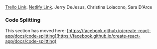 [Trello Link](https://trello.com/b/aycpXH24/youtube-project).
[Netlify Link](pseudo-youtube.netlify.app).
Jerry DeJesus, Christina Loiacono, Sara D'Arce

### Code Splitting

This section has moved here: [https://facebook.github.io/create-react-app/docs/code-splitting](https://facebook.github.io/create-react-app/docs/code-splitting)